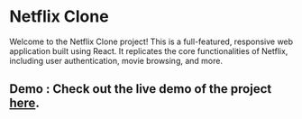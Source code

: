 # Netflix Clone

Welcome to the Netflix Clone project! This is a full-featured, responsive web application built using React. It replicates the core functionalities of Netflix, including user authentication, movie browsing, and more.

## Demo : Check out the live demo of the project [here](https://boisterous-cobbler-0411cc.netlify.app/).
